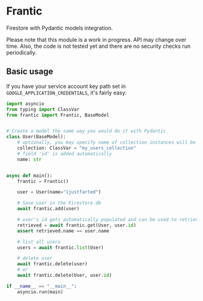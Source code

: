 # Frantic

Firestore with Pydantic models integration.

Please note that this module is a work in progress. API may change over time. Also, the code is not tested yet
and there are no security checks run periodically.

## Basic usage

If you have your service account key path set in `GOOGLE_APPLICATION_CREDENTIALS`, it's fairly easy:

```python
import asyncio
from typing import ClassVar
from frantic import Frantic, BaseModel


# Create a model the same way you would do it with Pydantic
class User(BaseModel):
    # optionally, you may specify name of collection instances will be stored within:
    collection: ClassVar = "my_users_collection"
    # field 'id' is added automatically
    name: str


async def main():
    frantic = Frantic()

    user = User(name="ijustfarted")

    # Save user in the Firestore db
    await frantic.add(user)

    # user's id gets automatically populated and can be used to retrieve the user
    retrieved = await frantic.get(User, user.id)
    assert retrieved.name == user.name

    # list all users
    users = await frantic.list(User)

    # delete user
    await frantic.delete(user)
    # or
    await frantic.delete(User, user.id)

if __name__ == "__main__":
    asyncio.run(main)
```
